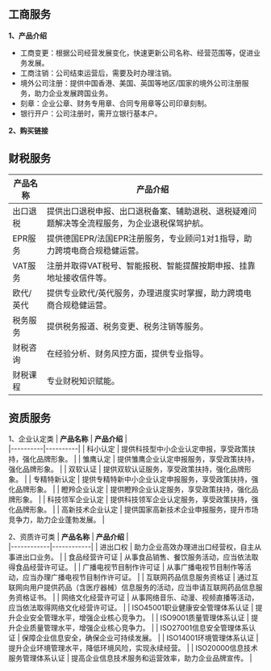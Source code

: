 ## 工商服务
**1、产品介绍**

- 工商变更：根据公司经营发展变化，快速更新公司名称、经营范围等，促进业务发展。 
- 工商注销：公司结束运营后，需要及时办理注销。
- 境外公司注册：提供中国香港、美国、英国等地区/国家的境外公司注册服务，助力企业发展跨国业务。
- 刻章：企业公章、财务专用章、合同专用章等公司印章刻制。
- 银行开户：公司注册时，需开立银行基本户。

**2、购买链接**


## 财税服务
| **产品名称** | **产品介绍** |   
|----------|----------|
|     出口退税    |    提供出口退税申报、出口退税备案、辅助退税、退税疑难问题解决等全流程服务，为企业退税保驾护航。    | 
|     EPR服务    |    提供德国EPR/法国EPR注册服务，专业顾问1对1指导，助力跨境电商合规稳健运营。    | 
|     VAT服务    |    注册并取得VAT税号、智能报税、智能提醒按期申报、挂靠地址接收信件等。    | 
|     欧代/英代    |    提供专业欧代/英代服务，办理进度实时掌握，助力跨境电商合规稳健运营。    | 
|     税务服务    |    提供税务报道、税务变更、税务注销等服务。    | 
|     财税咨询    |    在经验分析、财务风控方面，提供专业指导。    | 
|     财税课程    |    专业财税知识赋能。    | 



## 资质服务

1、企业认定类
| **产品名称** | **产品介绍** |   
|----------|----------|
|     科小认定    |    提供科技型中小企业认定申报，享受政策扶持，强化品牌形象。    | 
|     雏鹰认定    |    提供雏鹰企业认定申报服务，享受政策扶持，强化品牌形象。    | 
|     双软认证    |    提供双软认证服务，享受政策扶持，强化品牌形象。    | 
|     专精特新认定    |    提供专精特新中小企业认定申报服务，享受政策扶持，强化品牌形象。    | 
|     瞪羚企业认定    |    提供瞪羚企业认定服务，享受政策扶持，强化品牌形象。    | 
|     科技领军企业认定    |    提供科技领军企业认定服务，享受政策扶持，强化品牌形象。    | 
|     高新技术企业认定    |    提供国家高新技术企业申报服务，提升市场竞争力，助力企业蓬勃发展。    | 



2、资质许可类
| **产品名称** | **产品介绍** |   
|------------|------------|
|      进出口权     |    助力企业高效办理进出口经营权，自主从事进出口业务。    | 
|      食品经营许可证     |    从事食品销售、餐饮服务活动，应当依法取得食品经营许可证。   | 
|      广播电视节目制作许可证     |    从事广播电视节目制作等活动，应当办理广播电视节目制作许可证。    | 
|      互联网药品信息服务资格证     |    通过互联网向用户提供药品（含医疗器械）信息服务的活动，应当申请互联网药品信息服务资格证书。    | 
|      网络文化经营许可证     |    从事网络音乐、动漫、视频直播等活动，应当依法取得网络文化经营许可证。    | 
|      ISO45001职业健康安全管理体系认证     |    提升企业安全管理水平，增强企业核心竞争力。    | 
|      ISO9001质量管理体系认证     |    提升企业质量管理水平，增强企业核心竞争力。    | 
|      ISO27001信息安全管理体系认证     |    保障企业信息安全，确保企业可持续发展。    | 
|      ISO14001环境管理体系认证     |    提升企业环境管理水平，降低环境风险，实现永续经营。    | 
|      ISO20000信息技术服务管理体系认证     |    提高企业信息技术服务和运营效率，助力企业品牌宣传。    | 

